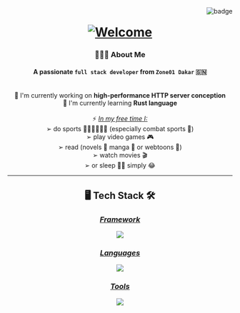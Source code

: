 <img align="right" src="https://visitor-badge.laobi.icu/badge?page_id=8lkc.8lkc&format=true&left_color=teal&right_color=chocolate" alt="badge">

<h1 align="center">
  <a href="https://git.io/typing-svg">
    <img src="https://readme-typing-svg.demolab.com/?font=Righteous&size=43&center=true&width=700&height=88&duration=2500&lines=Hello+There+👋🏿;I'm+Cuukel+15+😇;Welcome+to+my+GitHub+🪵" alt="Welcome">
  </a>
</h1>

<h3 align="center">👨🏿‍💻 About Me</h3>
<h4 align="center">A passionate <code>full stack developer</code> from <code>Zone01 Dakar</code> 🇸🇳</h4>
<br>
<div align="center">
  🔭 I'm currently working on <strong>high-performance HTTP server conception</strong><br>
  🌱 I'm currently learning <strong>Rust language</strong><br><br>
  ⚡ <ins><em>In my free time I:</em></ins><br>
  ➢ do sports 🏃🏿‍♂️🤸🏿‍♂️ (especially combat sports 🥊)<br>➢ play video games 🎮<br>➢ read (novels 📖 manga 📔 or webtoons 📲)<br>➢ watch movies 🎬<br>➢ or sleep 🛌🏿 simply 😂
</div>

---
<h2 align="center">🖥️ Tech Stack 🛠️</h2>
<h3 align="center"><ins><em>Framework</em></ins></h3>
<p align="center"><a href="https://skillicons.dev"><img src="https://skillicons.dev/icons?i=angular" /></a></p>
<h3 align="center"><ins><em>Languages</em></ins></h3>
<p align="center"><a href="https://skillicons.dev"><img src="https://skillicons.dev/icons?i=cpp,c" /></a></p>
<h3 align="center"><ins><em>Tools</em></ins></h3>
<p align="center"><a href="https://skillicons.dev"><img src="https://skillicons.dev/icons?i=gitlab,github,git,vscodium,vscode,linux,windows" /></a></p>
